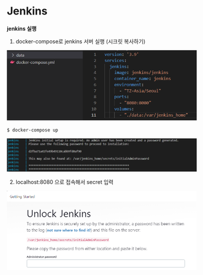 # Jenkins

**jenkins 실행**

1. docker-compose로 jenkins 서버 실행 (시크릿 복사하기)

<img src="./../images/1.png">

```bash
$ docker-compose up
```
<img src="./../images/2.png">

2. localhost:8080 으로 접속해서 secret 입력

<img src="./../images/3.png">